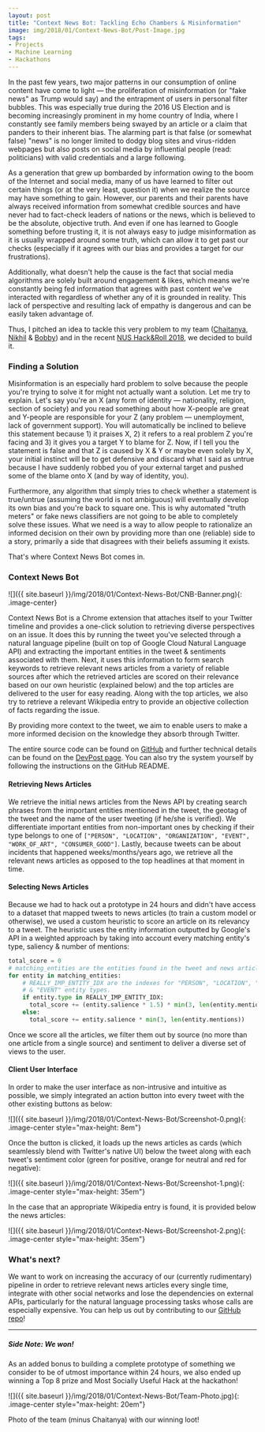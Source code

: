 ```yaml
---
layout: post
title: "Context News Bot: Tackling Echo Chambers & Misinformation"
image: img/2018/01/Context-News-Bot/Post-Image.jpg
tags:
- Projects
- Machine Learning
- Hackathons
---
```


In the past few years, two major patterns in our consumption of online content have come to light &mdash; the proliferation of misinformation (or "fake news" as Trump would say) and the entrapment of users in personal filter bubbles. This was especially true during the 2016 US Election and is becoming increasingly prominent in my home country of India, where I constantly see family members being swayed by an article or a claim that panders to their inherent bias. The alarming part is that false (or somewhat false) "news" is no longer limited to dodgy blog sites and virus-ridden webpages but also posts on social media by influential people (read: politicians) with valid credentials and a large following.

As a generation that grew up bombarded by information owing to the boom of the Internet and social media, many of us have learned to filter out certain things (or at the very least, question it) when we realize the source may have something to gain. However, our parents and their parents have always received information from somewhat credible sources and have never had to fact-check leaders of nations or the news, which is believed to be the absolute, objective truth. And even if one has learned to Google something before trusting it, it is not always easy to judge misinformation as it is usually wrapped around some truth, which can allow it to get past our checks (especially if it agrees with our bias and provides a target for our frustrations).

Additionally, what doesn't help the cause is the fact that social media algorithms are solely built around engagement & likes, which means we're constantly being fed information that agrees with past content we've interacted with regardless of whether any of it is grounded in reality. This lack of perspective and resulting lack of empathy is dangerous and can be easily taken advantage of.

Thus, I pitched an idea to tackle this very problem to my team ([Chaitanya](https://chaitjo.github.io/), [Nikhil](http://nikv96.github.io/) & [Bobby](http://bobbyranjan.com/)) and in the recent [NUS Hack&Roll 2018](http://hacknroll.nushackers.org), we decided to build it.

### Finding a Solution

Misinformation is an especially hard problem to solve because the people you're trying to solve it for might not actually want a solution. Let me try to explain. Let's say you're an X (any form of identity &mdash; nationality, religion, section of society) and you read something about how X-people are great and Y-people are responsible for your Z (any problem &mdash; unemployment, lack of government support). You will automatically be inclined to believe this statement because 1) it praises X, 2) it refers to a real problem Z you're facing
and 3) it gives you a target Y to blame for Z. Now, if I tell you the statement is false and that Z is caused by X & Y or maybe even solely by X, your initial instinct will be to get defensive and discard what I said as untrue because I have suddenly robbed you of your external target and pushed some of the blame onto X (and by way of identity, you).

Furthermore, any algorithm that simply tries to check whether a statement is true/untrue (assuming the world is not ambiguous) will eventually develop its own bias and you're back to square one. This is why automated "truth meters" or fake news classifiers are not going to be able to completely solve these issues. What we need is a way to allow people to rationalize an informed decision on their own by providing more than one (reliable) side to a story, primarily a side that disagrees with their beliefs assuming it exists.

That's where Context News Bot comes in.

### Context News Bot

![]({{ site.baseurl }}/img/2018/01/Context-News-Bot/CNB-Banner.png){: .image-center}

Context News Bot is a Chrome extension that attaches itself to your Twitter timeline and provides a one-click solution to retrieving diverse perspectives on an issue. It does this by running the tweet you've selected through a natural language pipeline (built on top of Google Cloud Natural Language API) and extracting the important entities in the tweet & sentiments associated with them. Next, it uses this information to form search keywords to retrieve relevant news articles from a variety of reliable sources after which the retrieved articles are scored on their relevance based on our own heuristic (explained below) and the top articles are delivered to the user for easy reading. Along with the top articles, we also try to retrieve a relevant Wikipedia entry to provide an objective collection of facts regarding the issue.

By providing more context to the tweet, we aim to enable users to make a more informed decision on the knowledge they absorb through Twitter.

The entire source code can be found on [GitHub](https://github.com/SuyashLakhotia/ContextNewsBot) and further technical details can be found on the [DevPost page](https://devpost.com/software/contextnewsbot). You can also try the system yourself by following the instructions on the GitHub README.

#### Retrieving News Articles

We retrieve the initial news articles from the News API by creating search phrases from the important entities mentioned in the tweet, the geotag of the tweet and the name of the user tweeting (if he/she is verified). We differentiate important entities from non-important ones by checking if their type belongs to one of `["PERSON", "LOCATION", "ORGANIZATION", "EVENT", "WORK_OF_ART", "CONSUMER_GOOD"]`. Lastly, because tweets can be about incidents that happened weeks/months/years ago, we retrieve all the relevant news articles as opposed to the top headlines at that moment in time.

#### Selecting News Articles

Because we had to hack out a prototype in 24 hours and didn't have access to a dataset that mapped tweets to news articles (to train a custom model or otherwise), we used a custom heuristic to score an article on its relevancy to a tweet. The heuristic uses the entity information outputted by Google's API in a weighted approach by taking into account every matching entity's type, saliency & number of mentions:

```python
total_score = 0
# matching_entities are the entities found in the tweet and news article.
for entity in matching_entities:
    # REALLY_IMP_ENTITY_IDX are the indexes for "PERSON", "LOCATION", "ORGANIZATION"
    # & "EVENT" entity types.
    if entity.type in REALLY_IMP_ENTITY_IDX:
      total_score += (entity.salience * 1.5) * min(3, len(entity.mentions))
    else:
      total_score += entity.salience * min(3, len(entity.mentions))
```

Once we score all the articles, we filter them out by source (no more than one article from a single source) and sentiment to deliver a diverse set of views to the user.

#### Client User Interface

In order to make the user interface as non-intrusive and intuitive as possible, we simply integrated an action button into every tweet with the other existing buttons as below:

![]({{ site.baseurl }}/img/2018/01/Context-News-Bot/Screenshot-0.png){: .image-center style="max-height: 8em"}

Once the button is clicked, it loads up the news articles as cards (which seamlessly blend with Twitter's native UI) below the tweet along with each tweet's sentiment color (green for positive, orange for neutral and red for negative):

![]({{ site.baseurl }}/img/2018/01/Context-News-Bot/Screenshot-1.png){: .image-center style="max-height: 35em"}

In the case that an appropriate Wikipedia entry is found, it is provided below the news articles:

![]({{ site.baseurl }}/img/2018/01/Context-News-Bot/Screenshot-2.png){: .image-center style="max-height: 35em"}

### What's next?

We want to work on increasing the accuracy of our (currently rudimentary) pipeline in order to retrieve relevant news articles every single time, integrate with other social networks and lose the dependencies on external APIs, particularly for the natural language processing tasks whose calls are especially expensive. You can help us out by contributing to our [GitHub repo](https://github.com/SuyashLakhotia/ContextNewsBot)!

---

##### Side Note: We won!

As an added bonus to building a complete prototype of something we consider to be of utmost importance within 24 hours, we also ended up winning a Top 8 prize and Most Socially Useful Hack at the hackathon!

![]({{ site.baseurl }}/img/2018/01/Context-News-Bot/Team-Photo.jpg){: .image-center style="max-height: 20em"}

<p class="image-caption">Photo of the team (minus Chaitanya) with our winning loot!</p>
